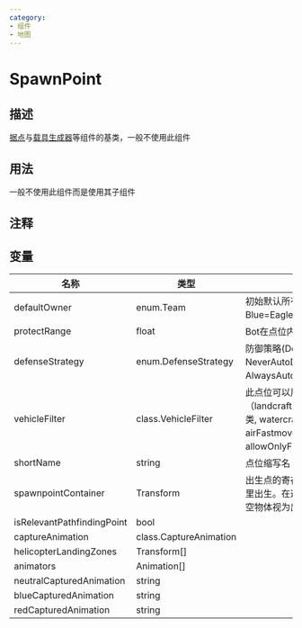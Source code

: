 ```yaml
---
category: 
- 组件
- 地图
---
```

# SpawnPoint
## 描述

[据点](./CapturePoint.md)与[载具生成器](./VehicleSpawner.md)等组件的基类，一般不使用此组件

## 用法

一般不使用此组件而是使用其子组件

## 注释

## 变量
| 名称 | 类型 | 描述 |
| ----------- | ----------- | ----------- |  
| defaultOwner  | enum.Team | 初始默认所有队伍(Neutral=待占领, Blue=Eagle队, Red=Raven队) |  
| protectRange  | float | Bot在点位内的活动半径（防御此点位时） |  
| defenseStrategy  | enum.DefenseStrategy | 防御策略(Default=默认, NeverAutoDefend=不自动防御, AlwaysAutoDefend=自动防御) |  
| vehicleFilter | class.VehicleFilter | 此点位可以用什么类型的载具到达（landcraft=陆战类, amphibious=两栖类, watercraft=水战类, air=直升机, airFastmover=飞机, allowOnlyFromFrontlineSpawnUsage） |  
| shortName  | string | 点位缩写名 |  
| spawnpointContainer | Transform | 出生点的寄存器。（决定Bot与玩家将在哪里出生。在这个寄存器空物体内再添加的空物体视为出生点） |  
| isRelevantPathfindingPoint  | bool |  |  
| captureAnimation | class.CaptureAnimation |  |  
| helicopterLandingZones | Transform[] |  |  
| animators | Animation[] |  |  
| neutralCapturedAnimation | string |  |  
| blueCapturedAnimation | string |  |  
| redCapturedAnimation | string |  |  
